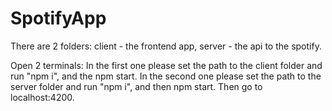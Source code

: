 # SpotifyApp
There are 2 folders: client - the frontend app, server - the api to the spotify.

Open 2 terminals:
In the first one please set the path to the client folder and run "npm i", and the npm start.
In the second one please set the path to the server folder and run "npm i", and then npm start.
Then go to localhost:4200.